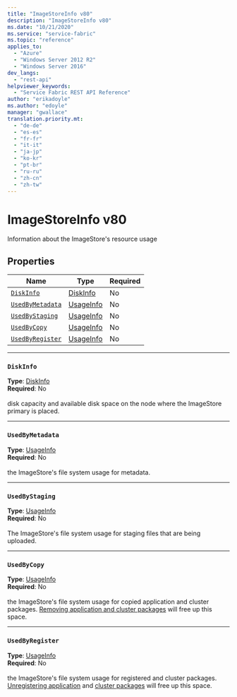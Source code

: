 ```yaml
---
title: "ImageStoreInfo v80"
description: "ImageStoreInfo v80"
ms.date: "10/21/2020"
ms.service: "service-fabric"
ms.topic: "reference"
applies_to: 
  - "Azure"
  - "Windows Server 2012 R2"
  - "Windows Server 2016"
dev_langs: 
  - "rest-api"
helpviewer_keywords: 
  - "Service Fabric REST API Reference"
author: "erikadoyle"
ms.author: "edoyle"
manager: "gwallace"
translation.priority.mt: 
  - "de-de"
  - "es-es"
  - "fr-fr"
  - "it-it"
  - "ja-jp"
  - "ko-kr"
  - "pt-br"
  - "ru-ru"
  - "zh-cn"
  - "zh-tw"
---
```

# ImageStoreInfo v80

Information about the ImageStore's resource usage

## Properties
| Name | Type | Required |
| --- | --- | --- |
| [`DiskInfo`](#diskinfo) | [DiskInfo](sfclient-v80-model-diskinfo.md) | No |
| [`UsedByMetadata`](#usedbymetadata) | [UsageInfo](sfclient-v80-model-usageinfo.md) | No |
| [`UsedByStaging`](#usedbystaging) | [UsageInfo](sfclient-v80-model-usageinfo.md) | No |
| [`UsedByCopy`](#usedbycopy) | [UsageInfo](sfclient-v80-model-usageinfo.md) | No |
| [`UsedByRegister`](#usedbyregister) | [UsageInfo](sfclient-v80-model-usageinfo.md) | No |

____
### `DiskInfo`
__Type__: [DiskInfo](sfclient-v80-model-diskinfo.md) <br/>
__Required__: No<br/>
<br/>
disk capacity and available disk space on the node where the ImageStore primary is placed.

____
### `UsedByMetadata`
__Type__: [UsageInfo](sfclient-v80-model-usageinfo.md) <br/>
__Required__: No<br/>
<br/>
the ImageStore's file system usage for metadata.

____
### `UsedByStaging`
__Type__: [UsageInfo](sfclient-v80-model-usageinfo.md) <br/>
__Required__: No<br/>
<br/>
The ImageStore's file system usage for staging files that are being uploaded.

____
### `UsedByCopy`
__Type__: [UsageInfo](sfclient-v80-model-usageinfo.md) <br/>
__Required__: No<br/>
<br/>
the ImageStore's file system usage for copied application and cluster packages. [Removing application and cluster packages](https://docs.microsoft.com/rest/api/servicefabric/sfclient-v80-api-deleteimagestorecontent) will free up this space.

____
### `UsedByRegister`
__Type__: [UsageInfo](sfclient-v80-model-usageinfo.md) <br/>
__Required__: No<br/>
<br/>
the ImageStore's file system usage for registered and cluster packages. [Unregistering application](https://docs.microsoft.com/rest/api/servicefabric/sfclient-v80-api-unprovisionapplicationtype) and [cluster packages](https://docs.microsoft.com/rest/api/servicefabric/sfclient-v80-api-unprovisionapplicationtype) will free up this space.

